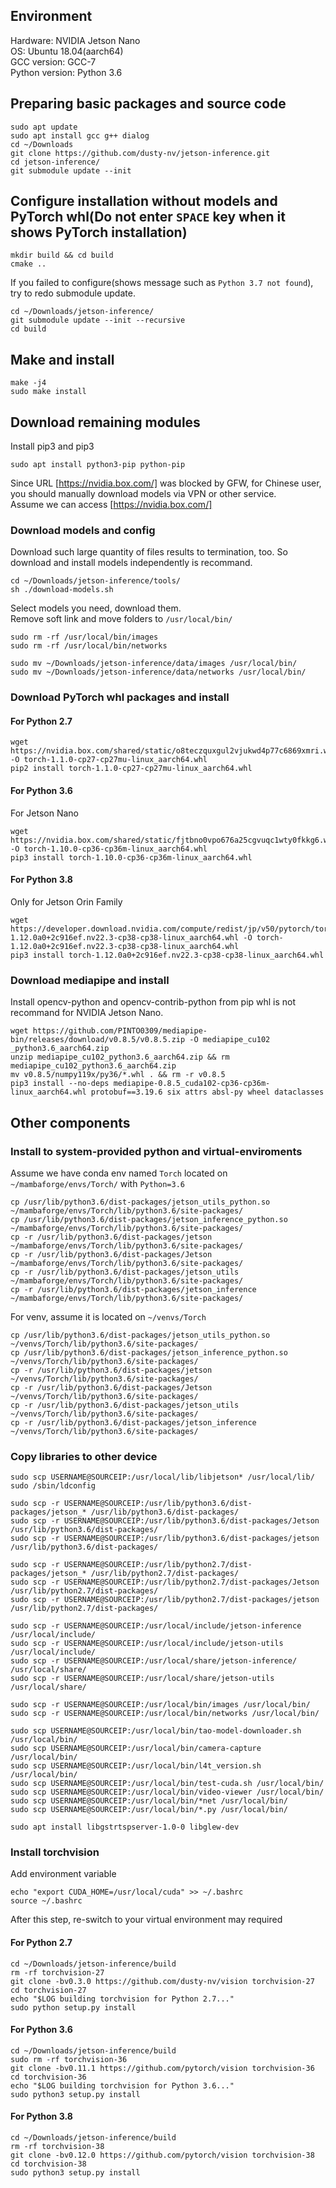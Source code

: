## Environment
Hardware: NVIDIA Jetson Nano<br>
OS: Ubuntu 18.04(aarch64)<br>
GCC version: GCC-7<br>
Python version: Python 3.6<br>

## Preparing basic packages and source code
```
sudo apt update
sudo apt install gcc g++ dialog
cd ~/Downloads
git clone https://github.com/dusty-nv/jetson-inference.git
cd jetson-inference/
git submodule update --init
```

## Configure installation without models and PyTorch whl(Do not enter `SPACE` key when it shows PyTorch installation)
```
mkdir build && cd build
cmake ..
```
If you failed to configure(shows message such as `Python 3.7 not found`), try to redo submodule update.
```
cd ~/Downloads/jetson-inference/
git submodule update --init --recursive
cd build
```

## Make and install
```
make -j4
sudo make install
```

## Download remaining modules
Install pip3 and pip3
```
sudo apt install python3-pip python-pip
```
Since URL [https://nvidia.box.com/] was blocked by GFW, for Chinese user, you should manually download models via VPN or other service.<br>
Assume we can access [https://nvidia.box.com/]

### Download models and config
Download such large quantity of files results to termination, too. So download and install models independently is recommand.
```
cd ~/Downloads/jetson-inference/tools/
sh ./download-models.sh
```
Select models you need, download them.<br>
Remove soft link and move folders to `/usr/local/bin/`
```
sudo rm -rf /usr/local/bin/images
sudo rm -rf /usr/local/bin/networks

sudo mv ~/Downloads/jetson-inference/data/images /usr/local/bin/
sudo mv ~/Downloads/jetson-inference/data/networks /usr/local/bin/
```

### Download PyTorch whl packages and install
#### For Python 2.7
```
wget https://nvidia.box.com/shared/static/o8teczquxgul2vjukwd4p77c6869xmri.whl -O torch-1.1.0-cp27-cp27mu-linux_aarch64.whl
pip2 install torch-1.1.0-cp27-cp27mu-linux_aarch64.whl
```

#### For Python 3.6
For Jetson Nano
```
wget https://nvidia.box.com/shared/static/fjtbno0vpo676a25cgvuqc1wty0fkkg6.whl -O torch-1.10.0-cp36-cp36m-linux_aarch64.whl
pip3 install torch-1.10.0-cp36-cp36m-linux_aarch64.whl
```

#### For Python 3.8
Only for Jetson Orin Family
```
wget https://developer.download.nvidia.com/compute/redist/jp/v50/pytorch/torch-1.12.0a0+2c916ef.nv22.3-cp38-cp38-linux_aarch64.whl -O torch-1.12.0a0+2c916ef.nv22.3-cp38-cp38-linux_aarch64.whl
pip3 install torch-1.12.0a0+2c916ef.nv22.3-cp38-cp38-linux_aarch64.whl
```

### Download mediapipe and install
Install opencv-python and opencv-contrib-python from pip whl is not recommand for NVIDIA Jetson Nano.
```
wget https://github.com/PINTO0309/mediapipe-bin/releases/download/v0.8.5/v0.8.5.zip -O mediapipe_cu102
_python3.6_aarch64.zip
unzip mediapipe_cu102_python3.6_aarch64.zip && rm mediapipe_cu102_python3.6_aarch64.zip
mv v0.8.5/numpy119x/py36/*.whl . && rm -r v0.8.5
pip3 install --no-deps mediapipe-0.8.5_cuda102-cp36-cp36m-linux_aarch64.whl protobuf==3.19.6 six attrs absl-py wheel dataclasses
```

## Other components
### Install to system-provided python and virtual-enviroments
Assume we have conda env named `Torch` located on `~/mambaforge/envs/Torch/` with `Python=3.6`
```
cp /usr/lib/python3.6/dist-packages/jetson_utils_python.so ~/mambaforge/envs/Torch/lib/python3.6/site-packages/
cp /usr/lib/python3.6/dist-packages/jetson_inference_python.so ~/mambaforge/envs/Torch/lib/python3.6/site-packages/
cp -r /usr/lib/python3.6/dist-packages/jetson ~/mambaforge/envs/Torch/lib/python3.6/site-packages/
cp -r /usr/lib/python3.6/dist-packages/Jetson ~/mambaforge/envs/Torch/lib/python3.6/site-packages/
cp -r /usr/lib/python3.6/dist-packages/jetson_utils ~/mambaforge/envs/Torch/lib/python3.6/site-packages/
cp -r /usr/lib/python3.6/dist-packages/jetson_inference ~/mambaforge/envs/Torch/lib/python3.6/site-packages/
```
For venv, assume it is located on `~/venvs/Torch`
```
cp /usr/lib/python3.6/dist-packages/jetson_utils_python.so ~/venvs/Torch/lib/python3.6/site-packages/
cp /usr/lib/python3.6/dist-packages/jetson_inference_python.so ~/venvs/Torch/lib/python3.6/site-packages/
cp -r /usr/lib/python3.6/dist-packages/jetson ~/venvs/Torch/lib/python3.6/site-packages/
cp -r /usr/lib/python3.6/dist-packages/Jetson ~/venvs/Torch/lib/python3.6/site-packages/
cp -r /usr/lib/python3.6/dist-packages/jetson_utils ~/venvs/Torch/lib/python3.6/site-packages/
cp -r /usr/lib/python3.6/dist-packages/jetson_inference ~/venvs/Torch/lib/python3.6/site-packages/
```
### Copy libraries to other device
```
sudo scp USERNAME@SOURCEIP:/usr/local/lib/libjetson* /usr/local/lib/
sudo /sbin/ldconfig

sudo scp -r USERNAME@SOURCEIP:/usr/lib/python3.6/dist-packages/jetson_* /usr/lib/python3.6/dist-packages/
sudo scp -r USERNAME@SOURCEIP:/usr/lib/python3.6/dist-packages/Jetson /usr/lib/python3.6/dist-packages/
sudo scp -r USERNAME@SOURCEIP:/usr/lib/python3.6/dist-packages/jetson /usr/lib/python3.6/dist-packages/

sudo scp -r USERNAME@SOURCEIP:/usr/lib/python2.7/dist-packages/jetson_* /usr/lib/python2.7/dist-packages/
sudo scp -r USERNAME@SOURCEIP:/usr/lib/python2.7/dist-packages/Jetson /usr/lib/python2.7/dist-packages/
sudo scp -r USERNAME@SOURCEIP:/usr/lib/python2.7/dist-packages/jetson /usr/lib/python2.7/dist-packages/

sudo scp -r USERNAME@SOURCEIP:/usr/local/include/jetson-inference /usr/local/include/
sudo scp -r USERNAME@SOURCEIP:/usr/local/include/jetson-utils /usr/local/include/
sudo scp -r USERNAME@SOURCEIP:/usr/local/share/jetson-inference/ /usr/local/share/
sudo scp -r USERNAME@SOURCEIP:/usr/local/share/jetson-utils /usr/local/share/

sudo scp -r USERNAME@SOURCEIP:/usr/local/bin/images /usr/local/bin/
sudo scp -r USERNAME@SOURCEIP:/usr/local/bin/networks /usr/local/bin/

sudo scp USERNAME@SOURCEIP:/usr/local/bin/tao-model-downloader.sh /usr/local/bin/
sudo scp USERNAME@SOURCEIP:/usr/local/bin/camera-capture /usr/local/bin/
sudo scp USERNAME@SOURCEIP:/usr/local/bin/l4t_version.sh /usr/local/bin/
sudo scp USERNAME@SOURCEIP:/usr/local/bin/test-cuda.sh /usr/local/bin/
sudo scp USERNAME@SOURCEIP:/usr/local/bin/video-viewer /usr/local/bin/
sudo scp USERNAME@SOURCEIP:/usr/local/bin/*net /usr/local/bin/
sudo scp USERNAME@SOURCEIP:/usr/local/bin/*.py /usr/local/bin/

sudo apt install libgstrtspserver-1.0-0 libglew-dev
```

### Install torchvision
Add environment variable
```
echo "export CUDA_HOME=/usr/local/cuda" >> ~/.bashrc
source ~/.bashrc
```
After this step, re-switch to your virtual environment may required

#### For Python 2.7
```
cd ~/Downloads/jetson-inference/build
rm -rf torchvision-27
git clone -bv0.3.0 https://github.com/dusty-nv/vision torchvision-27
cd torchvision-27
echo "$LOG building torchvision for Python 2.7..."
sudo python setup.py install
```

#### For Python 3.6
```
cd ~/Downloads/jetson-inference/build
sudo rm -rf torchvision-36
git clone -bv0.11.1 https://github.com/pytorch/vision torchvision-36
cd torchvision-36
echo "$LOG building torchvision for Python 3.6..."
sudo python3 setup.py install
```

#### For Python 3.8
```
cd ~/Downloads/jetson-inference/build
rm -rf torchvision-38
git clone -bv0.12.0 https://github.com/pytorch/vision torchvision-38
cd torchvision-38
sudo python3 setup.py install
```
